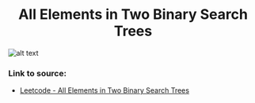 <h1 align="center">All Elements in Two Binary Search Trees</h1>

![alt text](https://images2.imgbox.com/9e/e6/P1LMLI49_o.png?raw=true)

### Link to source: 
- <a href="https://leetcode.com/problems/all-elements-in-two-binary-search-trees/">Leetcode - All Elements in Two Binary Search Trees</a>


